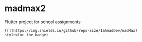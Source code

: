 # madmax2

Flutter project for school assignments

    ![](https://img.shields.io/github/repo-size/IahmadDev/madMax?style=for-the-badge)

